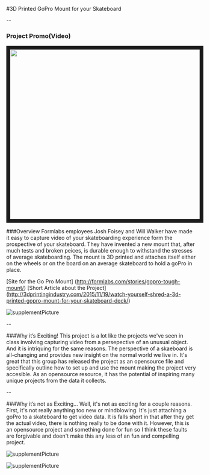 #3D Printed GoPro Mount for your Skateboard

--


### Project Promo(Video)
<a href="https://www.youtube.com/watch?v=0QlSDdjQJm4"><img src="https://cloud.githubusercontent.com/assets/11213236/11320500/f9e31448-9067-11e5-8b2e-b25eadc22840.png" width="720" height="450" border="10" /></a>


###Overview
Formlabs employees Josh Foisey and Will Walker have made it easy to capture video of your skateboarding experience form the prospective of your skateboard. They have invented a new mount that, after much tests and broken peices, is durable enough to withstand the stresses of average skateboarding. The mount is 3D printed and attaches itself either on the wheels or on the board on an average skateboard to hold a goPro in place.

[Site for the Go Pro Mount] (http://formlabs.com/stories/gopro-tough-mount/)
[Short Article about the Project] (http://3dprintingindustry.com/2015/11/19/watch-yourself-shred-a-3d-printed-gopro-mount-for-your-skateboard-deck/)

![supplementPicture](https://cloud.githubusercontent.com/assets/11213236/11320517/938b51fa-9068-11e5-885d-5fc4248ca2bf.png "Sup Picture")<br /> 

--


###Why it’s Exciting!
This project is a lot like the projects we've seen in class involving capturing video from a persepective of an unusual object. 
And it is intriquing for the same reasons. The perspective of a skaeboard is all-changing and provides new insight on the normal world we live in.
It's great that this group has released the project as an opensource file and specifically outline how to set up and use the mount making the project very 
accesible. As an opensource resource, it has the potential of inspiring many unique projects from the data it collects.

--


###Why it’s not as Exciting…
Well, it's not as exciting for a couple reasons. First, it's not really anything too new or mindblowing. It's just attaching a goPro to a skateboard to get video data.
It is falls short in that after they get the actual video, there is nothing really to be done with it. However, this is an opensource project
and something done for fun so I think these faults are forgivable and doen't make this any less of an fun and compelling project.


![supplementPicture](https://cloud.githubusercontent.com/assets/11213236/11320510/46cb7dd6-9068-11e5-9e66-bdaf70b56917.gif "Sup Picture")<br /> 

![supplementPicture](https://cloud.githubusercontent.com/assets/11213236/11320513/7733875c-9068-11e5-9bee-55b15fd6de87.png "Sup Picture")<br /> 
